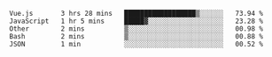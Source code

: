 <!--START_SECTION:waka-->
```text
Vue.js       3 hrs 28 mins   ██████████████████▒░░░░░░   73.94 % 
JavaScript   1 hr 5 mins     █████▓░░░░░░░░░░░░░░░░░░░   23.28 % 
Other        2 mins          ▒░░░░░░░░░░░░░░░░░░░░░░░░   00.98 % 
Bash         2 mins          ▒░░░░░░░░░░░░░░░░░░░░░░░░   00.88 % 
JSON         1 min           ░░░░░░░░░░░░░░░░░░░░░░░░░   00.52 % 
```
<!--END_SECTION:waka-->
